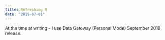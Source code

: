 ```yaml
---
title: Refreshing R 
date: "2019-07-01"
---
```


At the time at writing - I use Data Gateway (Personal Mode) September 2018 release. 

